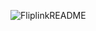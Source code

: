 ![FliplinkREADME](https://user-images.githubusercontent.com/77363680/207673268-26ca4f28-90c9-427d-a586-ff5b5e3542ce.jpg)
